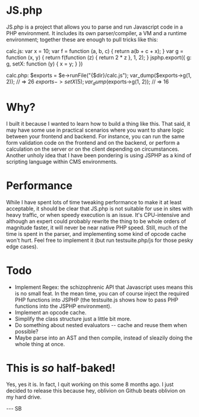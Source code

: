 JS.php
======

JS.php is a project that allows you to parse and run Javascript code in a PHP environment. It includes its own parser/compiler, a VM and a runtime environment; together these are enough to pull tricks like this:

calc.js:
    var x = 10;
    var f = function (a, b, c) {
      return a(b + c + x);
    }
    var g = function (x, y) {
      return f(function (z) { return 2 * z }, 1, 2);
    }
    jsphp.export({
      g: g,
      setX: function (y) {
        x = y;
      }
    })

calc.php:
    $exports = $e->runFile("{$dir}/calc.js");
    var_dump($exports->g(1, 2)); // => 26
    $exports->setX(5);
    var_dump($exports->g(1, 2)); // => 16

Why?
====
I built it because I wanted to learn how to build a thing like this. That said, it may have some use in practical scenarios where you want to share logic between your frontend and backend. For instance, you can run the same form validation code on the frontend and on the backend, or perform a calculation on the server or on the client depending on circumstances. Another unholy idea that I have been pondering is using JSPHP as a kind of scripting language within CMS environments.

Performance
===========
While I have spent lots of time tweaking performance to make it at least acceptable, it should be clear that JS.php is not suitable for use in sites with heavy traffic, or when speedy execution is an issue. It's CPU-intensive and although an expert could probably rewrite the thing to be whole orders of magnitude faster, it will never be near native PHP speed. Still, much of the time is spent in the parser, and implementing some kind of opcode cache won't hurt. Feel free to implement it (but run testsuite.php/js for those pesky edge cases).

Todo
====
* Implement Regex: the schizophrenic API that Javascript uses means this is no small feat. In the mean time, you can of course inject the required PHP functions into JSPHP (the testsuite.js shows how to pass PHP functions into the JSPHP environment).
* Implement an opcode cache.
* Simplify the class structure just a little bit more.
* Do something about nested evaluators -- cache and reuse them when possible?
* Maybe parse into an AST and then compile, instead of sleazily doing the whole thing at once.

This is *so* half-baked!
=====
Yes, yes it is. In fact, I quit working on this some 8 months ago. I just decided to release this because hey, oblivion on Github beats oblivion on my hard drive.

 --- SB